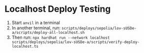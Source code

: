 # Localhost Deploy Testing

1. Start `anvil` in a terminal
2. In another terminal, run: `scripts/deploys/sepolia/lov-sUSDe-a/scripts/deploy-all-localhost.sh`
3. Then run: `npx hardhat run --network localhost scripts/deploys/sepolia/lov-sUSDe-a/scripts/verify-deploy-localhost.ts`
